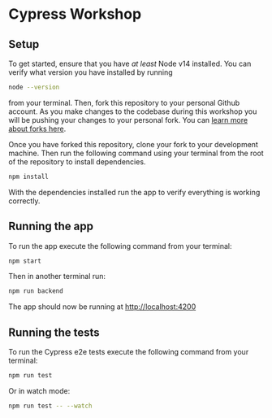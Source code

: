 # Cypress Workshop

## Setup

To get started, ensure that you have _at least_ Node v14 installed. You can verify what version you have installed by running

```sh
node --version
```

from your terminal. Then, fork this repository to your personal Github account. As you make changes to the codebase during this workshop you will be pushing your changes to your personal fork. You can [learn more about forks here](https://help.github.com/en/github/getting-started-with-github/fork-a-repo).

Once you have forked this repository, clone your fork to your development machine. Then run the following command using your terminal from the root of the repository to install dependencies.

```sh
npm install
```

With the dependencies installed run the app to verify everything is working correctly.

## Running the app

To run the app execute the following command from your terminal:

```sh
npm start
```

Then in another terminal run:

```sh
npm run backend
```

The app should now be running at [http://localhost:4200](http://localhost:4200)

## Running the tests

To run the Cypress e2e tests execute the following command from your terminal:

```sh
npm run test
```

Or in watch mode:

```sh
npm run test -- --watch
```
